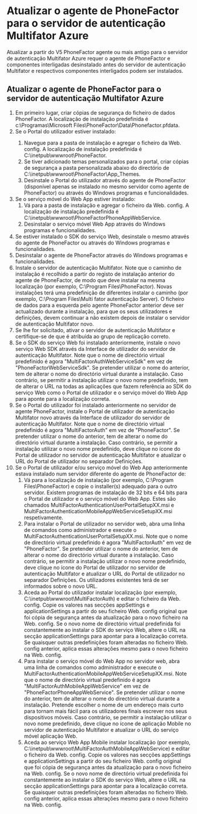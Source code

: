 <properties 
    pageTitle="Atualizar o agente de PhoneFactor para o servidor de autenticação Multifator Azure"
    description="Este documento descreve como introdução ao Azure MFA servidor e como atualizar a partir do agente phonefactor mais antigo."
    services="multi-factor-authentication"
    documentationCenter=""
    authors="kgremban"
    manager="femila"
    editor="curtland"/>

<tags
    ms.service="multi-factor-authentication"
    ms.workload="identity"
    ms.tgt_pltfrm="na"
    ms.devlang="na"
    ms.topic="get-started-article"
    ms.date="08/04/2016"
    ms.author="kgremban"/>

# <a name="upgrading-the-phonefactor-agent-to-azure-multi-factor-authentication-server"></a>Atualizar o agente de PhoneFactor para o servidor de autenticação Multifator Azure

Atualizar a partir do V5 PhoneFactor agente ou mais antigo para o servidor de autenticação Multifator Azure requer o agente de PhoneFactor e componentes interligadas desinstalado antes do servidor de autenticação Multifator e respectivos componentes interligados podem ser instalados.

## <a name="to-upgrade-the-phonefactor-agent-to-azure-multi-factor-authentication-server"></a>Atualizar o agente de PhoneFactor para o servidor de autenticação Multifator Azure
<ol>
<li>Em primeiro lugar, criar cópias de segurança do ficheiro de dados PhoneFactor. A localização de instalação predefinida é c:\Programas\Microsoft Files\PhoneFactor\Data\Phonefactor.pfdata.


<li>Se o Portal do utilizador estiver instalado:</li>
<ol>
<li>Navegue para a pasta de instalação e agregar o ficheiro da Web. config. A localização de instalação predefinida é C:\inetpub\wwwroot\PhoneFactor.</li>


<li>Se tiver adicionado temas personalizados para o portal, criar cópias de segurança a pasta personalizada abaixo do directório de C:\inetpub\wwwroot\PhoneFactor\App_Themes.</li>


<li>Desinstale o Portal do utilizador através do agente de PhoneFactor (disponível apenas se instalado no mesmo servidor como agente de PhoneFactor) ou através do Windows programas e funcionalidades.</li></ol>




<li>Se o serviço móvel do Web App estiver instalado:
<ol>
<li>Vá para a pasta de instalação e agregar o ficheiro da Web. config. A localização de instalação predefinida é C:\inetpub\wwwroot\PhoneFactorPhoneAppWebService.</li>
<li>Desinstalar o serviço móvel Web App através do Windows programas e funcionalidades.</li></ol>

<li>Se estiver instalado o SDK do serviço Web, desinstale o mesmo através do agente de PhoneFactor ou através do Windows programas e funcionalidades.

<li>Desinstalar o agente de PhoneFactor através do Windows programas e funcionalidades.

<li>Instale o servidor de autenticação Multifator. Note que o caminho de instalação é recolhido a partir do registo de instalação anterior do agente de PhoneFactor, de modo que deve instalar na mesma localização (por exemplo, C:\Program Files\PhoneFactor). Novas instalações terá uma predefinição de diferentes instalar o caminho (por exemplo, C:\Program Files\Multi fator autenticação Server). O ficheiro de dados para a esquerda pelo agente PhoneFactor anterior deve ser actualizado durante a instalação, para que os seus utilizadores e definições, devem continuar a não existem depois de instalar o servidor de autenticação Multifator novo.

<li>Se lhe for solicitado, ativar o servidor de autenticação Multifator e certifique-se de que é atribuída ao grupo de replicação correto.

<li>Se o SDK do serviço Web foi instalado anteriormente, instale o novo serviço Web SDK através da Interface de utilizador do servidor de autenticação Multifator. Note que o nome de directório virtual predefinido é agora "MultiFactorAuthWebServiceSdk" em vez de "PhoneFactorWebServiceSdk". Se pretender utilizar o nome do anterior, tem de alterar o nome do directório virtual durante a instalação. Caso contrário, se permitir a instalação utilizar o novo nome predefinido, tem de alterar o URL na todas as aplicações que fazem referência ao SDK do serviço Web como o Portal de utilizador e o serviço móvel do Web App para aponte para a localização correta.

<li>Se o Portal do utilizador foi instalado anteriormente no servidor de agente PhoneFactor, instale o Portal de utilizador de autenticação Multifator novo através da Interface de utilizador do servidor de autenticação Multifator. Note que o nome de directório virtual predefinido é agora "MultiFactorAuth" em vez de "PhoneFactor". Se pretender utilizar o nome do anterior, tem de alterar o nome do directório virtual durante a instalação. Caso contrário, se permitir a instalação utilizar o novo nome predefinido, deve clique no ícone do Portal de utilizador no servidor de autenticação Multifator e atualizar o URL do Portal de utilizador no separador Definições.

<li>Se o Portal de utilizador e/ou serviço móvel do Web App anteriormente estava instalado num servidor diferente do agente de PhoneFactor de:
<ol>
<li>Vá para a localização de instalação (por exemplo, C:\Program Files\PhoneFactor) e copie o installer(s) adequado para o outro servidor. Existem programas de instalação de 32 bits e 64 bits para o Portal de utilizador e o serviço móvel do Web App. Estes são chamados MultiFactorAuthenticationUserPortalSetupXX.msi e MultiFactorAuthenticationMobileAppWebServiceSetupXX.msi respetivamente.</li>
<li>Para instalar o Portal de utilizador no servidor web, abra uma linha de comandos como administrador e execute o MultiFactorAuthenticationUserPortalSetupXX.msi. Note que o nome de directório virtual predefinido é agora "MultiFactorAuth" em vez de "PhoneFactor". Se pretender utilizar o nome do anterior, tem de alterar o nome do directório virtual durante a instalação. Caso contrário, se permitir a instalação utilizar o novo nome predefinido, deve clique no ícone do Portal de utilizador no servidor de autenticação Multifator e atualizar o URL do Portal de utilizador no separador Definições. Os utilizadores existentes terá de ser informados sobre o novo URL.</li>
<li>Aceda ao Portal do utilizador instalar localização (por exemplo, C:\inetpub\wwwroot\MultiFactorAuth) e editar o ficheiro da Web. config. Copie os valores nas secções appSettings e applicationSettings a partir do seu ficheiro Web. config original que foi cópia de segurança antes da atualização para o novo ficheiro na Web. config. Se o novo nome de directório virtual predefinida foi constantemente ao instalar o SDK do serviço Web, altere o URL na secção applicationSettings para apontar para a localização correta. Se quaisquer outras predefinições foram alteradas no ficheiro Web. config anterior, aplica essas alterações mesmo para o novo ficheiro na Web. config.</li>
<li>Para instalar o serviço móvel do Web App no servidor web, abra uma linha de comandos como administrador e execute o MultiFactorAuthenticationMobileAppWebServiceSetupXX.msi. Note que o nome de directório virtual predefinido é agora "MultiFactorAuthMobileAppWebService" em vez de "PhoneFactorPhoneAppWebService". Se pretender utilizar o nome do anterior, tem de alterar o nome do directório virtual durante a instalação. Pretende escolher o nome de um endereço mais curto para tornam mais fácil para os utilizadores finais escrever nos seus dispositivos móveis. Caso contrário, se permitir a instalação utilizar o novo nome predefinido, deve clique no ícone de aplicação Mobile no servidor de autenticação Multifator e atualizar o URL do serviço móvel aplicação Web.</li>
<li>Aceda ao serviço Web App Mobile instalar localização (por exemplo, C:\inetpub\wwwroot\MultiFactorAuthMobileAppWebService) e editar o ficheiro da Web. config. Copie os valores nas secções appSettings e applicationSettings a partir do seu ficheiro Web. config original que foi cópia de segurança antes da atualização para o novo ficheiro na Web. config. Se o novo nome de directório virtual predefinida foi constantemente ao instalar o SDK do serviço Web, altere o URL na secção applicationSettings para apontar para a localização correta. Se quaisquer outras predefinições foram alteradas no ficheiro Web. config anterior, aplica essas alterações mesmo para o novo ficheiro na Web. config.</li></ol>
